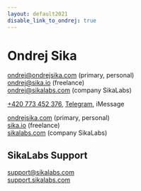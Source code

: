 ```yaml
---
layout: default2021
disable_link_to_ondrej: true
---
```


# Ondrej Sika

<ondrej@ondrejsika.com> (primary, personal)
<br/>
<ondrej@sika.io> (freelance)
<br/>
<ondrej@sikalabs.com> (company SikaLabs)

[+420 773 452 376](tel:+420773452376), [Telegram](https://t.me/ondrejsika), iMessage

[ondrejsika.com](https://ondrejsika.com) (primary, personal)
<br/>
[sika.io](https://sika.io) (freelance)
<br/>
[sikalabs.com](https://sikalabs.com) (company SikaLabs)

## SikaLabs Support

<support@sikalabs.com>
<br/>
[support.sikalabs.com](https://support.sikalabs.com)
